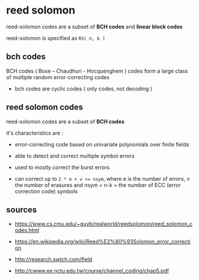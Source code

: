 reed solomon
============

reed-solomon codes are a subset of __BCH codes__ and __linear block codes__

reed-solomon is specified as `RS( n, k )`

bch codes
---------

BCH codes ( Bose – Chaudhuri - Hocquenghem ) codes form a large class of multiple random error-correcting codes

- bch codes are cyclic codes ( only codes, not decoding )

reed solomon codes
------------------

reed-solomon codes are a subset of __BCH codes__

it's characteristics are :

- error-correcting code based on univariate polynomials over finite fields

- able to detect and correct multiple symbol errors

- used to mostly correct the burst errors

- can correct up to `2 * e + v <= nsym`, where e is the number of errors, v the number of erasures and nsym = n-k = the number of ECC (error correction code) symbols


sources
-------

- https://www.cs.cmu.edu/~guyb/realworld/reedsolomon/reed_solomon_codes.html

- https://en.wikipedia.org/wiki/Reed%E2%80%93Solomon_error_correction

- http://research.swtch.com/field

- http://cwww.ee.nctu.edu.tw/course/channel_coding/chap5.pdf
